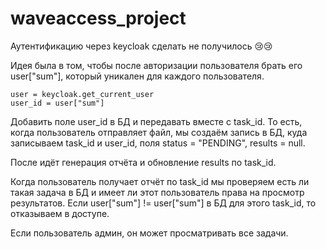 # waveaccess_project
 
Аутентификацию через keycloak сделать не получилось 😢😢

Идея была в том, чтобы после авторизации пользователя брать его user["sum"], который уникален для каждого пользователя.

```aiignore
user = keycloak.get_current_user
user_id = user["sum"]
```

Добавить поле user_id в БД и передавать вместе с task_id. То есть, когда пользователь отправляет файл, мы создаём запись в БД, куда записываем task_id и user_id, поля status = "PENDING", results = null.

После идёт генерация отчёта и обновление results по task_id.

Когда пользователь получает отчёт по task_id мы проверяем есть ли такая задача в БД и имеет ли этот пользователь права на просмотр результатов. Если user["sum"] != user["sum"] в БД для этого task_id, то отказываем в доступе.

Если пользователь админ, он может просматривать все задачи.

